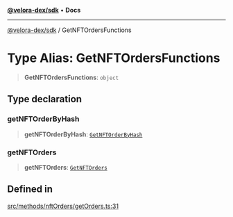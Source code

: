 [**@velora-dex/sdk**](../README.md) • **Docs**

***

[@velora-dex/sdk](../globals.md) / GetNFTOrdersFunctions

# Type Alias: GetNFTOrdersFunctions

> **GetNFTOrdersFunctions**: `object`

## Type declaration

### getNFTOrderByHash

> **getNFTOrderByHash**: [`GetNFTOrderByHash`](../-internal-/type-aliases/GetNFTOrderByHash.md)

### getNFTOrders

> **getNFTOrders**: [`GetNFTOrders`](../-internal-/type-aliases/GetNFTOrders.md)

## Defined in

[src/methods/nftOrders/getOrders.ts:31](https://github.com/VeloraDEX/paraswap-sdk/blob/feat/velora/src/methods/nftOrders/getOrders.ts#L31)
